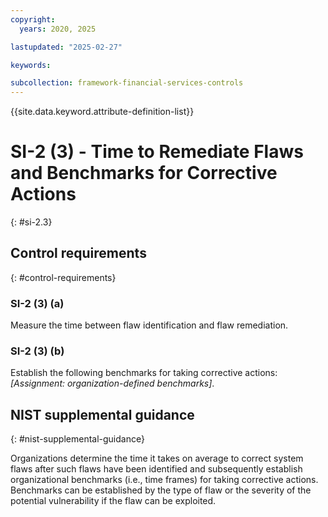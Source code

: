 ```yaml
---
copyright:
  years: 2020, 2025

lastupdated: "2025-02-27"

keywords:

subcollection: framework-financial-services-controls
---
```


{{site.data.keyword.attribute-definition-list}}

# SI-2 (3) -  Time to Remediate Flaws and Benchmarks for Corrective Actions
{: #si-2.3}

## Control requirements
{: #control-requirements}



### SI-2 (3) (a)


Measure the time between flaw identification and flaw remediation.


### SI-2 (3) (b)


Establish the following benchmarks for taking corrective actions: _[Assignment: organization-defined benchmarks]_.












## NIST supplemental guidance
{: #nist-supplemental-guidance}

Organizations determine the time it takes on average to correct system flaws after such flaws have been identified and subsequently establish organizational benchmarks (i.e., time frames) for taking corrective actions. Benchmarks can be established by the type of flaw or the severity of the potential vulnerability if the flaw can be exploited.

